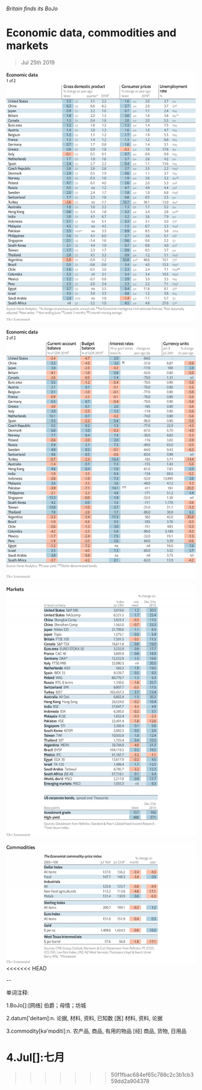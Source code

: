 ###### Britain finds its BoJo

# Economic data, commodities and markets 

> Jul 25th 2019 

![image](images/20190727_INT101.png) 

![image](images/20190727_INT102.png) 

![image](images/20190727_INT201.png) 

![image](images/20190727_INT401.png) 
<<<<<<< HEAD

-- 

 单词注释:

1.BoJo[]:[网络] 伯爵；母情；坊城 

2.datum['deitәm]:n. 论据, 材料, 资料, 已知数 [医] 材料, 资料, 论据 

3.commodity[kә'mɒditi]:n. 农产品, 商品, 有用的物品 [经] 商品, 货物, 日用品 

4.Jul[]:七月 
=======
>>>>>>> 50f1fbac684ef65c788c2c3b1cb359dd2a904378

